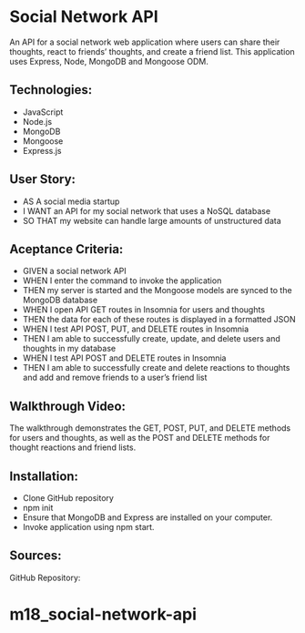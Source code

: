 # Social Network API

An API for a social network web application where users can share their thoughts, react to friends’ thoughts, and create a friend list. This application uses Express, Node, MongoDB and Mongoose ODM.

## Technologies:

* JavaScript
* Node.js
* MongoDB
* Mongoose
* Express.js

## User Story:

* AS A social media startup
* I WANT an API for my social network that uses a NoSQL database
* SO THAT my website can handle large amounts of unstructured data

## Aceptance Criteria:

* GIVEN a social network API
* WHEN I enter the command to invoke the application
* THEN my server is started and the Mongoose models are synced to the MongoDB database
* WHEN I open API GET routes in Insomnia for users and thoughts
* THEN the data for each of these routes is displayed in a formatted JSON
* WHEN I test API POST, PUT, and DELETE routes in Insomnia
* THEN I am able to successfully create, update, and delete users and thoughts in my database
* WHEN I test API POST and DELETE routes in Insomnia
* THEN I am able to successfully create and delete reactions to thoughts and add and remove friends to a user’s friend list


## Walkthrough Video:


The walkthrough demonstrates the GET, POST, PUT, and DELETE methods for users and thoughts, as well as the POST and DELETE methods for thought reactions and friend lists.

## Installation:

* Clone GitHub repository
* npm init
* Ensure that MongoDB and Express are installed on your computer. 
* Invoke application using npm start. 

## Sources:

GitHub Repository: 


# m18_social-network-api

